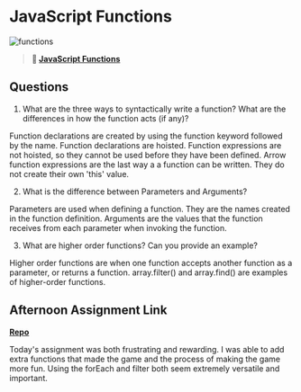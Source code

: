# JavaScript Functions

![functions](https://bcw.blob.core.windows.net/public/img/function-anatomy.jpg)

> **📖 [JavaScript Functions](https://codeworksacademy.com/fs-student-guide/resources/wk2/02-Functions)**

## Questions

1. What are the three ways to syntactically write a function? What are the differences in how the function acts (if any)?

Function declarations are created by using the function keyword followed by the name. Function declarations are hoisted. Function expressions are not hoisted, so they cannot be used before they have been defined. Arrow function expressions are the last way a a function can be written. They do not create their own 'this' value. 

2. What is the difference between Parameters and Arguments?

Parameters are used when defining a function. They are the names created in the function definition. Arguments are the values that the function receives from each parameter when invoking the function. 

3. What are higher order functions? Can you provide an example?

Higher order functions are when one function accepts another function as a parameter, or returns a function. array.filter() and array.find() are examples of higher-order functions.

## Afternoon Assignment Link

**[Repo](https://github.com/Max-Ball/tuesday-challenge-2)**

Today's assignment was both frustrating and rewarding. I was able to add extra functions that made the game and the process of making the game more fun. Using the forEach and filter both seem extremely versatile and important. 

